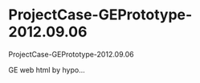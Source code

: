 ProjectCase-GEPrototype-2012.09.06
==================================

ProjectCase-GEPrototype-2012.09.06

GE web html by hypo...



